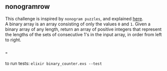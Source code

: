 ## nonogramrow

This challenge is inspired by `nonogram puzzles`, and explained [here](https://www.reddit.com/r/dailyprogrammer/comments/o4uyzl/20210621_challenge_395_easy_nonogram_row/). <br />
A binary array is an array consisting of only the values `0` and `1`. 
Given a binary array of any length, return an array of positive integers that represent the lengths of the sets of consecutive 1's 
in the input array, in order from left to right.

### -
to run tests: `elixir binary_counter.exs --test`
